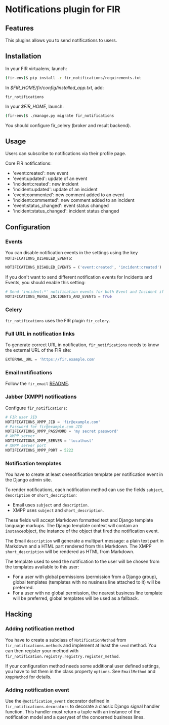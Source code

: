 # Notifications plugin for FIR

## Features

This plugins allows you to send notifications to users.

## Installation

In your FIR virtualenv, launch:

```bash
(fir-env)$ pip install -r fir_notifications/requirements.txt
```

In *$FIR_HOME/fir/config/installed_app.txt*, add:

```
fir_notifications
```

In your *$FIR_HOME*, launch:

```bash
(fir-env)$ ./manage.py migrate fir_notifications
```

You should configure fir_celery (broker and result backend).

## Usage

Users can subscribe to notifications via their profile page.

Core FIR notifications:
* 'event:created': new event
* 'event:updated': update of an event
* 'incident:created': new incident
* 'incident:updated': update of an incident
* 'event:commented': new comment added to an event
* 'incident:commented': new comment added to an incident
* 'event:status_changed': event status changed
* 'incident:status_changed': incident status changed

## Configuration

### Events

You can disable notification events in the settings using the key `NOTIFICATIONS_DISABLED_EVENTS`:

```python
NOTIFICATIONS_DISABLED_EVENTS = ('event:created', 'incident:created')
```

If you don't want to send different notification events for Incidents and Events, you  should enable this setting:

```python
# Send 'incident:*' notification events for both Event and Incident if True
NOTIFICATIONS_MERGE_INCIDENTS_AND_EVENTS = True
```

### Celery

`fir_notifications` uses the FIR plugin `fir_celery`.

### Full URL in notification links

To generate correct URL in notification, `fir_notifications` needs to know the external URL of the FIR site:

``` python
EXTERNAL_URL = 'https://fir.example.com'
```

### Email notifications

Follow the `fir_email` [README](fir_email/README.md).

### Jabber (XMPP) notifications

Configure `fir_notifications`:

``` python
# FIR user JID 
NOTIFICATIONS_XMPP_JID = 'fir@example.com'
# Password for fir@example.com JID
NOTIFICATIONS_XMPP_PASSWORD = 'my secret password'
# XMPP server
NOTIFICATIONS_XMPP_SERVER = 'localhost'
# XMPP server port
NOTIFICATIONS_XMPP_PORT = 5222
```

### Notification templates

You have to create at least onenotification template per notification event in the Django admin site.

To render notifications, each notification method can use the fields `subject`, `description` or `short_description`:

- Email uses `subject` and `description`.
- XMPP uses `subject` and `short_description`.

These fields will accept Markdown formatted text and Django template language markups. The Django template context will contain an `instance`object, the instance of the object that fired the notification event.

The Email `description` will generate a multipart message: a plain text part in Markdown and a HTML part rendered from this Markdown. The XMPP `short_description` will be rendered as HTML from Markdown.

The template used to send the notification to the user will be chosen from the templates available to this user:
- For a user with global permissions (permission from a Django group), global templates (templates with no nusiness line attached to it) will be preferred. 
- For a user with no global permission, the nearest business line template will be preferred, global templates will be used as a fallback.
## Hacking

### Adding notification method

You have to create a subclass of `NotificationMethod` from `fir_notifications.methods` and implement at least the `send` method. You can then register your method with `fir_notification.registry.registry.register_method`.

If your configuration method needs some additional user defined settings, you have to list them in the class property `options`. See `EmailMethod` and `XmppMethod` for details. 

### Adding notification event

Use the `@notification_event` decorator defined in `fir_notifications.decorators` to decorate a classic Django signal handler function. This handler must return a tuple with an instance of the notification model and a queryset of the concerned business lines.



